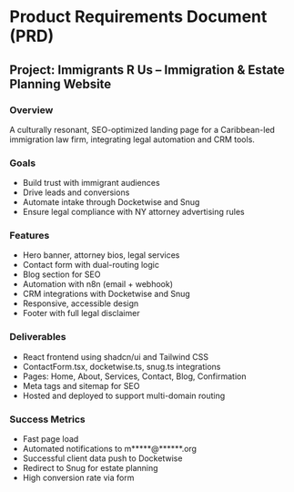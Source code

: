 # Product Requirements Document (PRD)
## Project: Immigrants R Us – Immigration & Estate Planning Website

### Overview
A culturally resonant, SEO-optimized landing page for a Caribbean-led immigration law firm, integrating legal automation and CRM tools.

### Goals
- Build trust with immigrant audiences
- Drive leads and conversions
- Automate intake through Docketwise and Snug
- Ensure legal compliance with NY attorney advertising rules

### Features
- Hero banner, attorney bios, legal services
- Contact form with dual-routing logic
- Blog section for SEO
- Automation with n8n (email + webhook)
- CRM integrations with Docketwise and Snug
- Responsive, accessible design
- Footer with full legal disclaimer

### Deliverables
- React frontend using shadcn/ui and Tailwind CSS
- ContactForm.tsx, docketwise.ts, snug.ts integrations
- Pages: Home, About, Services, Contact, Blog, Confirmation
- Meta tags and sitemap for SEO
- Hosted and deployed to support multi-domain routing

### Success Metrics
- Fast page load
- Automated notifications to m*****@******.org
- Successful client data push to Docketwise
- Redirect to Snug for estate planning
- High conversion rate via form
